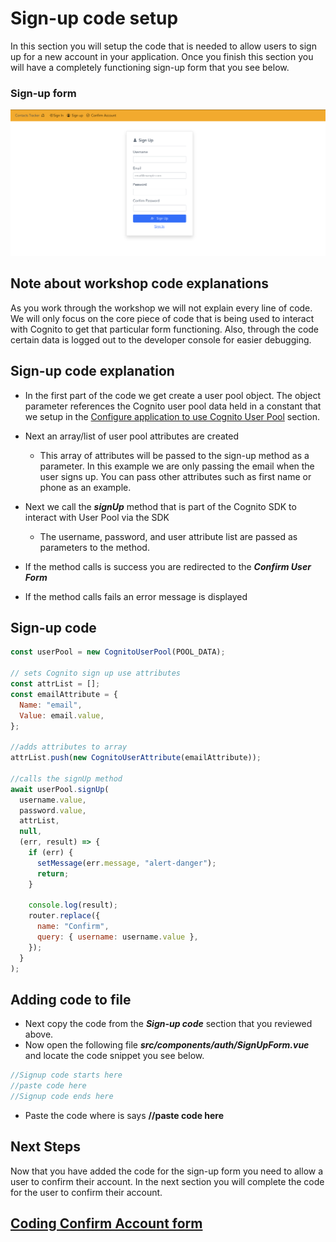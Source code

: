 # Sign-up code setup

In this section you will setup the code that is needed to allow users to sign up for a new account in your application. Once you finish this section you will have a completely functioning sign-up form that you see below.

### Sign-up form

![npm run](../docs/images/signup-form.png)

## Note about workshop code explanations

As you work through the workshop we will not explain every line of code. We will only focus on the core piece of code that is being used to interact with Cognito to get that particular form functioning. Also, through the code certain data is logged out to the developer console for easier debugging.

## Sign-up code explanation

- In the first part of the code we get create a user pool object. The object parameter references the Cognito user pool data held in a constant that we setup in the [Configure application to use Cognito User Pool](CognitoConfig.md) section.
- Next an array/list of user pool attributes are created

  - This array of attributes will be passed to the sign-up method as a parameter. In this example we are only passing the email when the user signs up. You can pass other attributes such as first name or phone as an example.

- Next we call the **_signUp_** method that is part of the Cognito SDK to interact with User Pool via the SDK
  - The username, password, and user attribute list are passed as parameters to the method.
- If the method calls is success you are redirected to the **_Confirm User Form_**
- If the method calls fails an error message is displayed

## Sign-up code

```js
const userPool = new CognitoUserPool(POOL_DATA);

// sets Cognito sign up use attributes
const attrList = [];
const emailAttribute = {
  Name: "email",
  Value: email.value,
};

//adds attributes to array
attrList.push(new CognitoUserAttribute(emailAttribute));

//calls the signUp method
await userPool.signUp(
  username.value,
  password.value,
  attrList,
  null,
  (err, result) => {
    if (err) {
      setMessage(err.message, "alert-danger");
      return;
    }

    console.log(result);
    router.replace({
      name: "Confirm",
      query: { username: username.value },
    });
  }
);
```

## Adding code to file

- Next copy the code from the **_Sign-up code_** section that you reviewed above.
- Now open the following file **_src/components/auth/SignUpForm.vue_** and locate the code snippet you see below.

```js
//Signup code starts here
//paste code here
//Signup code ends here
```

- Paste the code where is says **//paste code here**

## Next Steps

Now that you have added the code for the sign-up form you need to allow a user to confirm their account. In the next section you will complete the code for the user to confirm their account.

## [Coding Confirm Account form](ConfirmAccount.md)
